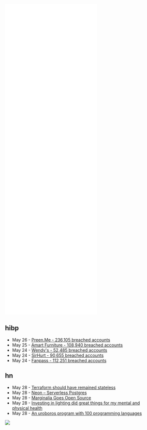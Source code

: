 ![Metrics](https://raw.githubusercontent.com/phixion/phixion/master/metrics.svg)

## hibp

<!--
for https://github.com/phixion/phixion/blob/main/.github/workflows/feeds.yml
-->
<!--START_SECTION:haveibeenpwnd-->
- May 26 - [Preen.Me - 236,105 breached accounts](https://haveibeenpwned.com/PwnedWebsites#PreenMe)
- May 25 - [Amart Furniture - 108,940 breached accounts](https://haveibeenpwned.com/PwnedWebsites#AmartFurniture)
- May 24 - [Wendy's - 52,485 breached accounts](https://haveibeenpwned.com/PwnedWebsites#Wendys)
- May 24 - [SirHurt - 90,655 breached accounts](https://haveibeenpwned.com/PwnedWebsites#SirHurt)
- May 24 - [Fanpass - 112,251 breached accounts](https://haveibeenpwned.com/PwnedWebsites#Fanpass)
<!--END_SECTION:haveibeenpwnd-->

## hn

<!--
for https://github.com/phixion/phixion/blob/main/.github/workflows/feeds.yml
-->
<!--START_SECTION:hn-->
- May 28 - [Terraform should have remained stateless](https://www.bejarano.io/terraform-stateless/)
- May 28 - [Neon – Serverless Postgres](https://neon.tech)
- May 28 - [Marginalia Goes Open Source](https://memex.marginalia.nu/log/58-marginalia-open-source.gmi)
- May 28 - [Investing in lighting did great things for my mental and physical health](https://www.bramadams.dev/projects/invest-in-lights)
- May 28 - [An uroboros program with 100 programming languages](https://github.com/mame/quine-relay)
<!--END_SECTION:hn-->

<!--
for https://yhype.me
-->
![](https://hit.yhype.me/github/profile?user_id=13013670)
